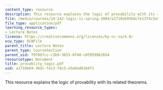 ```yaml
---
content_type: resource
description: This resource explains the logic of provability with its related theorems.
file: /media/courses/24-242-logic-ii-spring-2004/a1710eb936dcfe137dc5e5e0ad61b4f1_provablity_logic.pdf
file_type: application/pdf
learning_resource_types:
- Lecture Notes
license: https://creativecommons.org/licenses/by-nc-sa/4.0/
ocw_type: OCWFile
parent_title: Lecture Notes
parent_type: CourseSection
parent_uid: 797097cc-c3b9-3653-0f40-c0f8598b2654
resourcetype: Document
title: provablity_logic.pdf
uid: a1710eb9-36dc-fe13-7dc5-e5e0ad61b4f1
---
```

This resource explains the logic of provability with its related theorems.